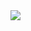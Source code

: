 <img src="https://img.shields.io/badge/java-007396?style=for-the-badge&logo=OpenJDK&logoColor=white">
